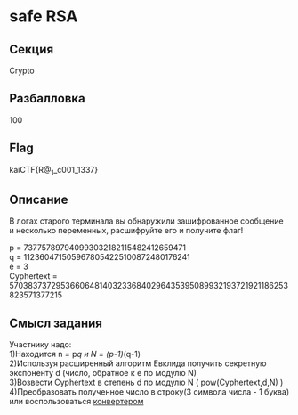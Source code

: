 # safe RSA

## Секция
Crypto

## Разбалловка
100

## Flag
kaiCTF{R$@_1$_c001_1337}

## Описание
В логах старого терминала вы обнаружили зашифрованное сообщение и несколько переменных, расшифруйте его и получите флаг!

p = 737757897940993032182115482412659471<br>
q = 1123604715059678054225100872480176241<br>
e = 3<br>
Cyphertext = 570383737295366064814032336840296435395089932193721921186253823571377215<br>


## Смысл задания
Участнику надо:<br>
1)Находится n = p*q и N = (p-1)*(q-1)<br>
2)Используя расширенный алгоритм Евклида получить секретную экспоненту d (число, обратное к e по модулю N)<br>
3)Возвести Cyphertext в степень d по модулю N ( pow(Cyphertext,d,N) )<br>
4)Преобразовать полученное число в строку(3 символа числа - 1 буква)<br>
или воспользоваться [конвертером](https://www.branah.com/ascii-converter)

